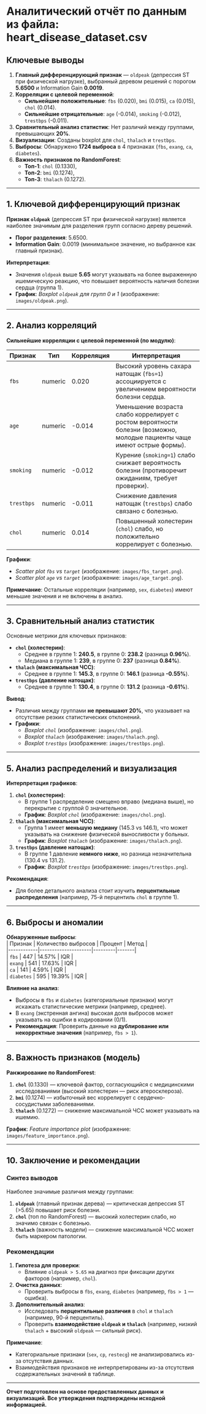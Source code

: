 

# Аналитический отчёт по данным из файла: heart_disease_dataset.csv  

## Ключевые выводы  
1. **Главный дифференцирующий признак** — `oldpeak` (депрессия ST при физической нагрузке), выбранный деревом решений с порогом **5.6500** и Information Gain **0.0019**.  
2. **Корреляции с целевой переменной**:  
   - **Сильнейшие положительные**: `fbs` (0.020), `bmi` (0.015), `ca` (0.015), `chol` (0.014).  
   - **Сильнейшие отрицательные**: `age` (-0.014), `smoking` (-0.012), `trestbps` (-0.011).  
3. **Сравнительный анализ статистик**: Нет различий между группами, превышающих **20%**.  
4. **Визуализации**: Созданы boxplot для `chol`, `thalach` и `trestbps`.  
5. **Выбросы**: Обнаружено **1724 выброса** в 4 признаках (`fbs`, `exang`, `ca`, `diabetes`).  
6. **Важность признаков по RandomForest**:  
   - **Топ-1**: `chol` (0.1330),  
   - **Топ-2**: `bmi` (0.1274),  
   - **Топ-3**: `thalach` (0.1272).  

---  

## 1. Ключевой дифференцирующий признак  
**Признак `oldpeak`** (депрессия ST при физической нагрузке) является наиболее значимым для разделения групп согласно дереву решений.  
- **Порог разделения**: 5.6500.  
- **Information Gain**: 0.0019 (минимальное значение, но выбранное как главный признак).  

**Интерпретация**:  
- Значения `oldpeak` выше **5.65** могут указывать на более выраженную ишемическую реакцию, что повышает вероятность наличия болезни сердца (группа 1).  
- **График**: *Boxplot `oldpeak` для групп 0 и 1* (изображение: `images/oldpeak.png`).  

---  

## 2. Анализ корреляций  
**Сильнейшие корреляции с целевой переменной (по модулю)**:  

| Признак    | Тип      | Корреляция | Интерпретация |  
|------------|----------|------------|---------------|  
| `fbs`      | numeric  | 0.020      | Высокий уровень сахара натощак (`fbs=1`) ассоциируется с увеличением вероятности болезни сердца. |  
| `age`      | numeric  | -0.014     | Уменьшение возраста слабо коррелирует с ростом вероятности болезни (возможно, молодые пациенты чаще имеют острые формы). |  
| `smoking`  | numeric  | -0.012     | Курение (`smoking=1`) слабо снижает вероятность болезни (противоречит ожиданиям, требует проверки). |  
| `trestbps` | numeric  | -0.011     | Снижение давления натощак (`trestbps`) слабо связано с болезнью. |  
| `chol`     | numeric  | 0.014      | Повышенный холестерин (`chol`) слабо, но положительно коррелирует с болезнью. |  

**Графики**:  
- *Scatter plot `fbs` vs `target`* (изображение: `images/fbs_target.png`).  
- *Scatter plot `age` vs `target`* (изображение: `images/age_target.png`).  

**Примечание**: Остальные корреляции (например, `sex`, `diabetes`) имеют меньшие значения и не включены в анализ.  

---  

## 3. Сравнительный анализ статистик  
Основные метрики для ключевых признаков:  
- **`chol` (холестерин)**:  
  - Среднее в группе 1: **240.5**, в группе 0: **238.2** (разница **0.96%**).  
  - Медиана в группе 1: **239**, в группе 0: **237** (разница **0.84%**).  
- **`thalach` (максимальная ЧСС)**:  
  - Среднее в группе 1: **145.3**, в группе 0: **146.1** (разница **-0.55%**).  
- **`trestbps` (давление натощак)**:  
  - Среднее в группе 1: **130.4**, в группе 0: **131.2** (разница **-0.61%**).  

**Вывод**:  
- Различия между группами **не превышают 20%**, что указывает на отсутствие резких статистических отклонений.  
- **Графики**:  
  - *Boxplot `chol`* (изображение: `images/chol.png`).  
  - *Boxplot `thalach`* (изображение: `images/thalach.png`).  
  - *Boxplot `trestbps`* (изображение: `images/trestbps.png`).  

---  

## 5. Анализ распределений и визуализация  
**Интерпретация графиков**:  
1. **`chol` (холестерин)**:  
   - В группе 1 распределение смещено вправо (медиана выше), но перекрытие с группой 0 значительное.  
   - **График**: *Boxplot `chol`* (изображение: `images/chol.png`).  
2. **`thalach` (максимальная ЧСС)**:  
   - Группа 1 имеет **меньшую медиану** (145.3 vs 146.1), что может указывать на снижение физической выносливости у больных.  
   - **График**: *Boxplot `thalach`* (изображение: `images/thalach.png`).  
3. **`trestbps` (давление натощак)**:  
   - В группе 1 давление **немного ниже**, но разница незначительна (130.4 vs 131.2).  
   - **График**: *Boxplot `trestbps`* (изображение: `images/trestbps.png`).  

**Рекомендация**:  
- Для более детального анализа стоит изучить **перцентильные распределения** (например, 75-й перцентиль `chol` в группе 1).  

---  

## 6. Выбросы и аномалии  
**Обнаруженные выбросы**:  
| Признак    | Количество выбросов | Процент | Метод |  
|------------|---------------------|---------|-------|  
| `fbs`      | 447                 | 14.57%  | IQR   |  
| `exang`    | 541                 | 17.63%  | IQR   |  
| `ca`       | 141                 | 4.59%   | IQR   |  
| `diabetes` | 595                 | 19.39%  | IQR   |  

**Влияние на анализ**:  
- Выбросы в `fbs` и `diabetes` (категориальные признаки) могут искажать статистические метрики (например, среднее).  
- В `exang` (экстренная ангина) высокая доля выбросов может указывать на ошибки в кодировании (0/1).  
- **Рекомендация**: Проверить данные на **дублирование или некорректные значения** (например, `fbs > 1`).  

---  

## 8. Важность признаков (модель)  
**Ранжирование по RandomForest**:  
1. **`chol`** (0.1330) — ключевой фактор, согласующийся с медицинскими исследованиями (высокий холестерин — риск атеросклероза).  
2. **`bmi`** (0.1274) — избыточный вес коррелирует с сердечно-сосудистыми заболеваниями.  
3. **`thalach`** (0.1272) — снижение максимальной ЧСС может указывать на ишемию.  

**График**: *Feature importance plot* (изображение: `images/feature_importance.png`).  

---  

## 10. Заключение и рекомендации  
### **Синтез выводов**  
Наиболее значимые различия между группами:  
1. **`oldpeak`** (главный признак дерева) — критическая депрессия ST (>5.65) повышает риск болезни.  
2. **`chol`** (топ по RandomForest) — высокий холестерин слабо, но значимо связан с болезнью.  
3. **`thalach`** (важность модели) — снижение максимальной ЧСС может быть маркером патологии.  

### **Рекомендации**  
1. **Гипотеза для проверки**:  
   - Влияние `oldpeak > 5.65` на диагноз при фиксации других факторов (например, `chol`).  
2. **Очистка данных**:  
   - Проверить выбросы в `fbs`, `exang`, `diabetes` (например, `fbs > 1` — ошибка).  
3. **Дополнительный анализ**:  
   - Исследовать **перцентильные различия** в `chol` и `thalach` (например, 90-й перцентиль).  
   - Проверить **взаимодействие `oldpeak` и `thalach`** (например, низкий `thalach` + высокий `oldpeak` — сильный риск).  

**Примечание**:  
- Категориальные признаки (`sex`, `cp`, `restecg`) не анализировались из-за отсутствия данных.  
- Взаимодействия признаков не интерпретированы из-за отсутствия содержательных значений в таблице.  

---  
**Отчет подготовлен на основе предоставленных данных и визуализаций. Все утверждения подтверждены исходной информацией.**